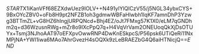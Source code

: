 $START$X1iKanVFf68EZXdwUez9IOLV++N491ylYlQlCzV55/j5NGL34ybxCYS+9BxOYcZBV0+oFb8H9pt2NFZB1oh3gdmwWBFaHlwbh1IqKF7amnDhP3Yzwg3BTTmZL+vG8HZ6hIngjURPQNcd+Bhj4EZ/oJt7FMxg57K1X0/eLM7qGNDhm2q+d36WzusnRWg+mZr8o9IXcPpQ7q+H4VqVrVam2ONEUoqQkXjDsOTUYx+Tsmj3NJhoAAT97oEFXpvOwwRNP4DwKnESkpcS/P56psk6UTiQeRi11NxMPjNA+YWI1iwa6MAo7AhrGvezH4sOQXk9zLeBRAEZbG4Q6aiHTNicjQ==$END$